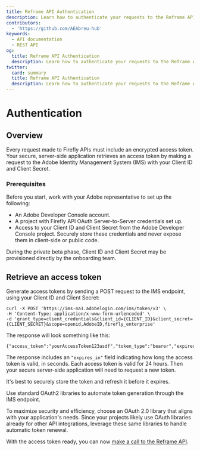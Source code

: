 ```yaml
---
title: Reframe API Authentication
description: Learn how to authenticate your requests to the Reframe API.
contributors:
  - 'https://github.com/AEAbreu-hub'
keywords:
  - API documentation
  - REST API
og:
  title: Reframe API Authentication
  description: Learn how to authenticate your requests to the Reframe API.
twitter:
  card: summary
  title: Reframe API Authentication
  description: Learn how to authenticate your requests to the Reframe API.
---
```


# Authentication

## Overview

Every request made to Firefly APIs must include an encrypted access token. Your secure, server-side application retrieves an access token by making a request to the Adobe Identity Management System (IMS) with your Client ID and Client Secret.

### Prerequisites

Before you start, work with your Adobe representative to set up the following:

- An Adobe Developer Console account.
- A project with Firefly API OAuth Server-to-Server credentials set up.
- Access to your Client ID and Client Secret from the Adobe Developer Console project. Securely store these credentials and never expose them in client-side or public code.

<InlineAlert variant="info" slots="text" />

During the private beta phase, Client ID and Client Secret may be provisioned directly by the onboarding team.

## Retrieve an access token

Generate access tokens by sending a POST request to the IMS endpoint, using your Client ID and Client Secret:

```shell
curl -X POST 'https://ims-na1.adobelogin.com/ims/token/v3' \
-H 'Content-Type: application/x-www-form-urlencoded' \
-d 'grant_type=client_credentials&client_id={CLIENT_ID}&client_secret={CLIENT_SECRET}&scope=openid,AdobeID,firefly_enterprise'
```

The response will look something like this:

```shell
{"access_token":"yourAccessToken123asdf","token_type":"bearer","expires_in":86399}
```

The response includes an `"expires_in"` field indicating how long the access token is valid, in seconds. Each access token is valid for 24 hours. Then your secure server-side application will need to request a new token.

It's best to securely store the token and refresh it before it expires.

<InlineAlert variant="help" slots="header, text1" />

Use standard OAuth2 libraries to automate token generation through the IMS endpoint.

To maximize security and efficiency, choose an OAuth 2.0 library that aligns with your application's needs. Since your projects likely use OAuth libraries already for other API integrations, leverage these same libraries to handle automatic token renewal.

With the access token ready, you can now [make a call to the Reframe API](/guides/quickstart).
